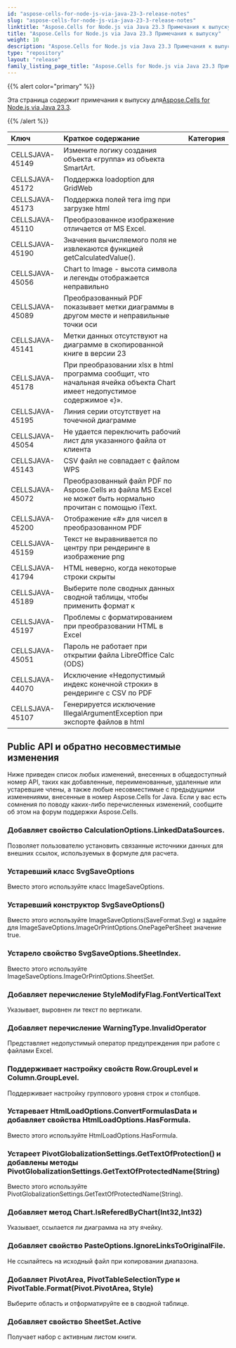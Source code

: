 ```yaml
---
id: "aspose-cells-for-node-js-via-java-23-3-release-notes"
slug: "aspose-cells-for-node-js-via-java-23-3-release-notes"
linktitle: "Aspose.Cells for Node.js via Java 23.3 Примечания к выпуску"
title: "Aspose.Cells for Node.js via Java 23.3 Примечания к выпуску"
weight: 10
description: "Aspose.Cells for Node.js via Java 23.3 Примечания к выпуску – the latest updates and fixes."
type: "repository"
layout: "release"
family_listing_page_title: "Aspose.Cells for Node.js via Java 23.3 Примечания к выпуску"
---
```

{{% alert color="primary" %}}

 Эта страница содержит примечания к выпуску для[Aspose.Cells for Node.js via Java 23.3](https://releases.aspose.com/cells/nodejs/new-releases/aspose.cells-for-node.js-via-java-23.3/).

{{% /alert %}}

|**Ключ**|**Краткое содержание**|**Категория**|
| :- | :- | :- |
|CELLSJAVA-45149|Измените логику создания объекта «группа» из объекта SmartArt.|
|CELLSJAVA-45172|Поддержка loadoption для GridWeb|
|CELLSJAVA-45173| Поддержка полей тега img при загрузке html|
|CELLSJAVA-45110|Преобразованное изображение отличается от MS Excel.|
|CELLSJAVA-45190|Значения вычисляемого поля не извлекаются функцией getCalculatedValue().|
|CELLSJAVA-45056|Chart to Image - высота символа и легенды отображается неправильно|
|CELLSJAVA-45089|Преобразованный PDF показывает метки диаграммы в другом месте и неправильные точки оси|
|CELLSJAVA-45141| Метки данных отсутствуют на диаграмме в скопированной книге в версии 23|
|CELLSJAVA-45178|При преобразовании xlsx в html программа сообщит, что начальная ячейка объекта Chart имеет недопустимое содержимое «}».|
|CELLSJAVA-45195|Линия серии отсутствует на точечной диаграмме|
|CELLSJAVA-45054|Не удается переключить рабочий лист для указанного файла от клиента|
|CELLSJAVA-45143|CSV файл не совпадает с файлом WPS|
|CELLSJAVA-45072|Преобразованный файл PDF по Aspose.Cells из файла MS Excel не может быть нормально прочитан с помощью iText.|
|CELLSJAVA-45200|Отображение «#» для чисел в преобразованном PDF|
|CELLSJAVA-45159|Текст не выравнивается по центру при рендеринге в изображение png|
|CELLSJAVA-41794|HTML неверно, когда некоторые строки скрыты|
|CELLSJAVA-45189|Выберите поле сводных данных сводной таблицы, чтобы применить формат к|
|CELLSJAVA-45197|Проблемы с форматированием при преобразовании HTML в Excel|
|CELLSJAVA-45051| Пароль не работает при открытии файла LibreOffice Calc (ODS)|
|CELLSJAVA-44070|Исключение «Недопустимый индекс конечной строки» в рендеринге с CSV по PDF|
|CELLSJAVA-45107|Генерируется исключение IllegalArgumentException при экспорте файлов в html|

##  **Public API и обратно несовместимые изменения**

Ниже приведен список любых изменений, внесенных в общедоступный номер API, таких как добавленные, переименованные, удаленные или устаревшие члены, а также любые несовместимые с предыдущими изменениями, внесенные в номер Aspose.Cells for Java. Если у вас есть сомнения по поводу каких-либо перечисленных изменений, сообщите об этом на форум поддержки Aspose.Cells.

###  **Добавляет свойство CalculationOptions.LinkedDataSources.**

Позволяет пользователю установить связанные источники данных для внешних ссылок, используемых в формуле для расчета.

###  **Устаревший класс SvgSaveOptions**

Вместо этого используйте класс ImageSaveOptions.

###  **Устаревший конструктор SvgSaveOptions()**

Вместо этого используйте ImageSaveOptions(SaveFormat.Svg) и задайте для ImageSaveOptions.ImageOrPrintOptions.OnePagePerSheet значение true.

###  **Устарело свойство SvgSaveOptions.SheetIndex.**

Вместо этого используйте ImageSaveOptions.ImageOrPrintOptions.SheetSet.

###  **Добавляет перечисление StyleModifyFlag.FontVerticalText**

Указывает, выровнен ли текст по вертикали.

###  **Добавляет перечисление WarningType.InvalidOperator**

Представляет недопустимый оператор предупреждения при работе с файлами Excel.

###  **Поддерживает настройку свойств Row.GroupLevel и Column.GroupLevel.**

Поддерживает настройку группового уровня строк и столбцов.

###  **Устаревает HtmlLoadOptions.ConvertFormulasData и добавляет свойства HtmlLoadOptions.HasFormula.**

Вместо этого используйте HtmlLoadOptions.HasFormula.

###  **Устареет PivotGlobalizationSettings.GetTextOfProtection() и добавлены методы PivotGlobalizationSettings.GetTextOfProtectedName(String)**

Вместо этого используйте PivotGlobalizationSettings.GetTextOfProtectedName(String).

###  **Добавляет метод Chart.IsReferedByChart(Int32,Int32)**

Указывает, ссылается ли диаграмма на эту ячейку.

###  **Добавляет свойство PasteOptions.IgnoreLinksToOriginalFile.**

Не ссылайтесь на исходный файл при копировании диапазона.

###  **Добавляет PivotArea, PivotTableSelectionType и PivotTable.Format(Pivot.PivotArea, Style)**

Выберите область и отформатируйте ее в сводной таблице.

###  **Добавляет свойство SheetSet.Active**

Получает набор с активным листом книги.
